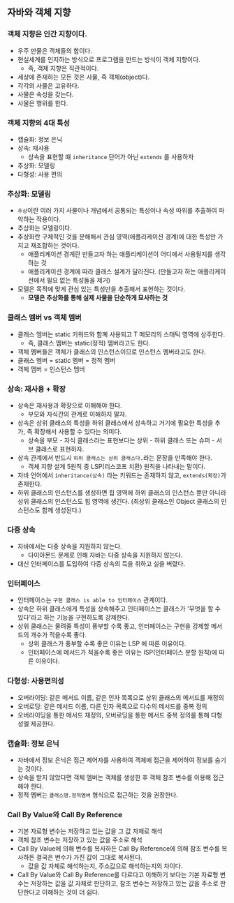 ## 자바와 객체 지향

### 객체 지향은 인간 지향이다.
- 우주 만물은 객체들의 합이다.  
- 현실세계를 인지하는 방식으로 프로그램을 만드는 방식이 객체 지향이다. 
  - 즉, 객체 지향은 직관적이다.
- 세상에 존재하는 모든 것은 사물, 즉 객체(object)다.
- 각각의 사물은 고유하다.
- 사물은 속성을 갖는다.
- 사물은 행위를 한다.

### 객체 지향의 4대 특성
- 캡슐화: 정보 은닉
- 상속: 재사용
  - 상속을 표현할 떄 `inheritance` 단어가 아닌 `extends` 를 사용하자
- 추상화: 모델링
- 다형성: 사용 편의

### 추상화: 모델링
- `추상`이란 여러 가지 사물이나 개념에서 공통되는 특성이나 속성 따위를 추출하여 파악하는 작용이다.
- 추상화는 모델링이다.
- 추상화란 구체적인 것을 분해해서 관심 영역(애플리케이션 경계)에 대한 특성만 가지고 재조합하는 것이다.
  - 애플리케이션 경계란 만들고자 하는 애플리케이션이 어디에서 사용될지를 생각하는 것
  - 애플리케이션 경계에 따라 클래스 설계가 달라진다. (만들고자 하는 애플리케이션에서 필요 없는 특성들을 제거)
- 모델은 목적에 맞게 관심 있는 특성만을 추출해서 표현하는 것이다.
  - **모델은 추상화를 통해 실제 사물을 단순하게 묘사하는 것**

### 클래스 멤버 vs 객체 멤버
- 클래스 멤버는 static 키워드와 함꼐 사용되고 T 메모리의 스태틱 영역에 상주한다.
  - 즉, 클래스 멤버는 static(정적) 멤버라고도 한다.
- 객체 멤버들은 객체가 클래스의 인스턴스이므로 인스턴스 멤버라고도 한다.
- 클래스 멤버 = static 멤버 = 정적 멤버
- 객체 멤버 = 인스턴스 멤버

### 상속: 재사용 + 확장
- 상속은 재사용과 확장으로 이해해야 한다.
  - 부모와 자식간의 관계로 이해하지 말자.
- 상속은 상위 클래스의 특성을 하위 클래스에서 상속하고 거기에 필요한 특성을 추가, 즉 확장해서 사용할 수 있다는 의미다.
  - 상속을 부모 - 자식 클래스라는 표현보다는 상위 - 하위 클래스 또는 슈퍼 - 서브 클래스로 표현하자.
- 상속 관계에서 반드시 `하위 클래스는 상위 클래스다.`라는 문장을 만족해야 한다.
  - 객체 지향 설계 5원칙 중 LSP(리스코프 치환) 원칙을 나타내는 말이다.
- 자바 언어에서 `inheritance(상속)` 라는 키워드는 존재하지 않고, `extends(확장)`가 존재한다.
- 하위 클래스의 인스턴스를 생성하면 힙 영역에 하위 클래스의 인스턴스 뿐만 아니라 상위 클래스의 인스턴스도 힙 영역에 생긴다. (최상위 클래스인 Object 클래스의 인스턴스도 함께 생성된다.)

### 다중 상속
- 자바에서는 다중 상속을 지원하지 않는다.
  - 다이아몬드 문제로 인해 자바는 다중 상속을 지원하지 않는다.
- 대신 인터페이스를 도입하여 다중 상속의 득을 취하고 실을 버렸다.

### 인터페이스
- 인터페이스는 `구현 클래스 is able to 인터페이스` 관계이다.
- 상속은 하위 클래스에게 특성을 상속해주고 인터페이스는 클래스가 '무엇을 할 수 있다'라고 하는 기능을 구현하도록 강제한다.
- 상위 클래스는 물려줄 특성이 풍부할 수록 좋고, 인터페이스는 구현을 강제할 메서드의 개수가 적을수록 좋다.
  - 상위 클래스가 풍부할 수록 좋은 이유는 LSP 에 따른 이유이다.
  - 인터페이스에 메서드가 적을수록 좋은 이유는 ISP(인터페이스 분할 원칙)에 따른 이유이다.

### 다형성: 사용편의성
- 오버라이딩: 같은 메서드 이름, 같은 인자 목록으로 상위 클래스의 메서드를 재정의
- 오버로딩: 같은 메서드 이름, 다른 인자 목록으로 다수의 메서드를 중복 정의
- 오버라이딩을 통한 메서드 재정의, 오버로딩을 통한 메서드 중복 정의를 통해 다형성엘 제공한다.

### 캡슐화: 정보 은닉
- 자바에서 정보 은닉은 접근 제어자를 사용하여 객체에 접근을 제어하여 정보를 숨기는 것이다.
- 상속을 받지 않았다면 객체 멤버는 객체를 생성한 후 객체 참조 변수를 이용해 접근해야 한다.
- 정적 멤버는 `클래스명.정적멤버` 형식으로 접근하는 것을 권장한다.

### Call By Value와 Call By Reference
- 기본 자료형 변수는 저장하고 있는 값을 그 값 자체로 해석
- 객체 참조 변수는 저장하고 있는 값을 주소로 해석
- Call By Value에 의해 변수를 복사하든 Call By Reference에 의해 참조 변수를 복사하든 결국은 변수가 가진 값이 그대로 복사된다.
  - 값을 값 자체로 해석하는지, 주소값으로 해석하는지의 차이다.
- Call By Value와 Call By Reference를 다르다고 이해하기 보다는 기본 자료형 변수는 저장하는 값을 값 자체로 판단하고, 참조 변수는 저장하고 있는 값을 주소로 판단한다고 이해하는 것이 더 쉽다.
